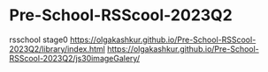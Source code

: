 # Pre-School-RSScool-2023Q2
rsschool stage0
https://olgakashkur.github.io/Pre-School-RSScool-2023Q2/library/index.html
https://olgakashkur.github.io/Pre-School-RSScool-2023Q2/js30imageGalery/
